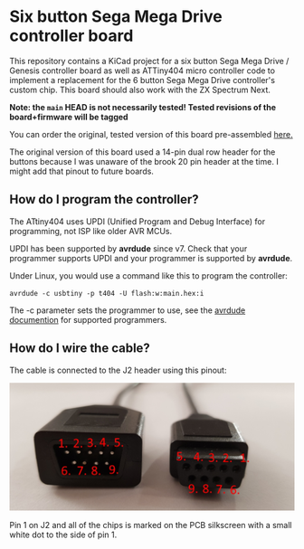 # Six button Sega Mega Drive controller board

This repository contains a KiCad project for a six button Sega Mega Drive / Genesis controller board as well as ATTiny404 micro controller code to implement a replacement for the 6 button Sega Mega Drive controller's custom chip. This board should also work with the ZX Spectrum Next.

**Note: the `main` HEAD is not necessarily tested! Tested revisions of the board+firmware will be tagged**

You can order the original, tested version of this board pre-assembled [here.](https://oshpark.com/shared_projects/aK2wBkfg)

The original version of this board used a 14-pin dual row header for the buttons because I was unaware of the brook 20 pin header at the time. I might add that pinout to future boards.

## How do I program the controller?

The ATtiny404 uses UPDI (Unified Program and Debug Interface) for programming, not ISP like older AVR MCUs. 

UPDI has been supported by **avrdude** since v7. Check that your programmer supports UPDI and your programmer is supported by **avrdude**.

Under Linux, you would use a command like this to program the controller:

```
avrdude -c usbtiny -p t404 -U flash:w:main.hex:i
```

The -c parameter sets the programmer to use, see the [avrdude documention](https://avrdudes.github.io/avrdude/) for supported programmers.

## How do I wire the cable?

The cable is connected to the J2 header using this pinout:

![Mega Drive controller cable pinout](Mega-Drive-DB9-pinout.jpg)

Pin 1 on J2 and all of the chips is marked on the PCB silkscreen with a small white dot to the side of pin 1.
